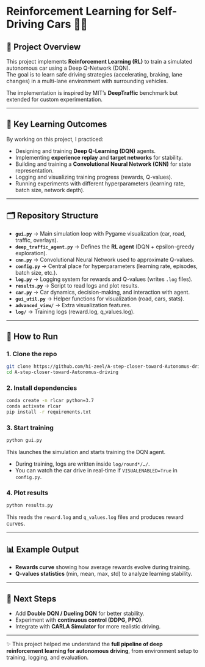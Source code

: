 # Reinforcement Learning for Self-Driving Cars 🚗🤖

## 📌 Project Overview
This project implements **Reinforcement Learning (RL)** to train a simulated autonomous car using a Deep Q-Network (DQN).  
The goal is to learn safe driving strategies (accelerating, braking, lane changes) in a multi-lane environment with surrounding vehicles.

The implementation is inspired by MIT’s **DeepTraffic** benchmark but extended for custom experimentation.

---

## 🎯 Key Learning Outcomes
By working on this project, I practiced:
- Designing and training **Deep Q-Learning (DQN)** agents.  
- Implementing **experience replay** and **target networks** for stability.  
- Building and training a **Convolutional Neural Network (CNN)** for state representation.  
- Logging and visualizing training progress (rewards, Q-values).  
- Running experiments with different hyperparameters (learning rate, batch size, network depth).  

---

## 🗂️ Repository Structure

- **`gui.py`** → Main simulation loop with Pygame visualization (car, road, traffic, overlays).  
- **`deep_traffic_agent.py`** → Defines the **RL agent** (DQN + epsilon-greedy exploration).  
- **`cnn.py`** → Convolutional Neural Network used to approximate Q-values.  
- **`config.py`** → Central place for hyperparameters (learning rate, episodes, batch size, etc.).  
- **`log.py`** → Logging system for rewards and Q-values (writes `.log` files).  
- **`results.py`** → Script to read logs and plot results.  
- **`car.py`** → Car dynamics, decision-making, and interaction with agent.  
- **`gui_util.py`** → Helper functions for visualization (road, cars, stats).  
- **`advanced_view/`** → Extra visualization features.  
- **`log/`** → Training logs (reward.log, q_values.log).  

---

## 🚀 How to Run

### 1. Clone the repo
```bash
git clone https://github.com/hi-zeel/A-step-closer-toward-Autonomus-driving.git
cd A-step-closer-toward-Autonomus-driving
```

### 2. Install dependencies
```bash
conda create -n rlcar python=3.7
conda activate rlcar
pip install -r requirements.txt
```

### 3. Start training
```bash
python gui.py
```

This launches the simulation and starts training the DQN agent.  
- During training, logs are written inside `log/round*/…/`.  
- You can watch the car drive in real-time if `VISUALENABLED=True` in `config.py`.  

### 4. Plot results
```bash
python results.py
```

This reads the `reward.log` and `q_values.log` files and produces reward curves.

---

## 📊 Example Output
- **Rewards curve** showing how average rewards evolve during training.  
- **Q-values statistics** (min, mean, max, std) to analyze learning stability.  

---

## 🔮 Next Steps
- Add **Double DQN / Dueling DQN** for better stability.  
- Experiment with **continuous control (DDPG, PPO)**.  
- Integrate with **CARLA Simulator** for more realistic driving.  

---

✨ This project helped me understand the **full pipeline of deep reinforcement learning for autonomous driving**, from environment setup to training, logging, and evaluation.
